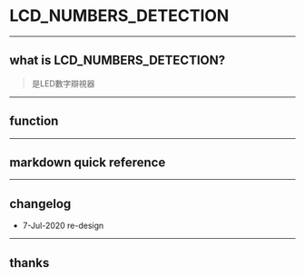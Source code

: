 # LCD_NUMBERS_DETECTION
----
## what is LCD_NUMBERS_DETECTION?

> 是LED數字辯視器

----
## function

----
## markdown quick reference


----
## changelog
* 7-Jul-2020 re-design

----
## thanks
